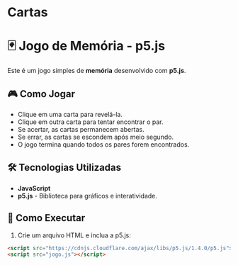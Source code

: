 # Cartas

# 🃏 Jogo de Memória - p5.js

Este é um jogo simples de **memória** desenvolvido com **p5.js**.

## 🎮 Como Jogar

- Clique em uma carta para revelá-la.
- Clique em outra carta para tentar encontrar o par.
- Se acertar, as cartas permanecem abertas.
- Se errar, as cartas se escondem após meio segundo.
- O jogo termina quando todos os pares forem encontrados.

## 🛠️ Tecnologias Utilizadas

- **JavaScript**
- **p5.js** - Biblioteca para gráficos e interatividade.

## 🚀 Como Executar

1. Crie um arquivo HTML e inclua a p5.js:

```html
<script src="https://cdnjs.cloudflare.com/ajax/libs/p5.js/1.4.0/p5.js"></script>
<script src="jogo.js"></script>
